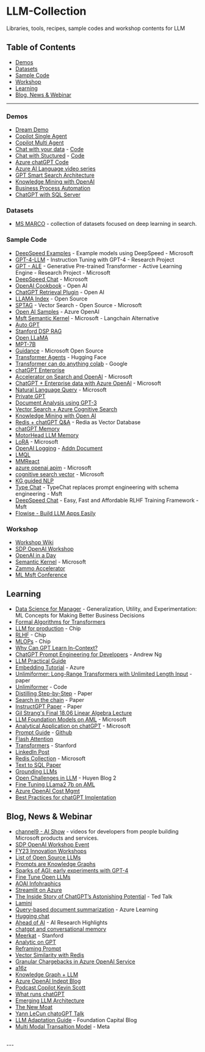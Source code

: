 # LLM-Collection

Libraries, tools, recipes, sample codes and workshop contents for LLM

## Table of Contents

- [Demos](#demos)
- [Datasets](#datasets)
- [Sample Code](#sample-code)
- [Workshop](#workshop)
- [Learning](#learning)
- [Blog, News & Webinar](#blog-news--webinar)

---

### Demos
- [Dream Demo](https://app-openai-demo.azurewebsites.net/#/3a335201-2e7e-4e2c-a3ad-a8a9730c9367/landing-page)
- [Copilot Single Agent](https://app-web-qlovebxnjj3ee.azurewebsites.net)
- [Copilot Multi Agent](https://app-web-drnr5fjq6otlg.azurewebsites.net/)
- [Chat with your data](https://entgptsearch.azurewebsites.net/) - [Code](https://github.com/Azure-Samples/azure-search-openai-demo/)
- [Chat with Stuctured](https://aoaisearchdemo.azurewebsites.net/) - [Code](https://github.com/Azure-Samples/openai/tree/main/End_to_end_Solutions/AOAISearchDemo)
- [Azure chatGPT Code](https://github.com/rmoin/AzureChatGPT)
- [Azure AI Language video series](https://techcommunity.microsoft.com/t5/azure-ai-services-blog/introducing-a-new-azure-ai-language-video-series-showcasing/ba-p/3900206)
- [GPT Smart Search Architecture](https://github.com/MSUSAzureAccelerators/Azure-Cognitive-Search-Azure-OpenAI-Accelerator)
- [Knowledge Mining with OpenAI](https://github.com/MSUSAzureAccelerators/Knowledge-Mining-with-OpenAI)
- [Business Process Automation](https://github.com/Azure/business-process-automation)
- [ChatGPT with SQL Server](https://github.com/louis-li/SqlGPT)

### Datasets
- [MS MARCO](https://microsoft.github.io/msmarco/) - collection of datasets focused on deep learning in search.

### Sample Code
- [DeepSpeed Examples](https://github.com/microsoft/DeepSpeedExamples) - Example models using DeepSpeed - Microsoft
- [GPT-4-LLM](https://instruction-tuning-with-gpt-4.github.io/) - Instruction Tuning with GPT-4 - Research Project
- [GPT - ALE](https://github.com/Azure/GPT_ALE) - Generative Pre-trained Transformer - Active Learning Engine - Research Project - Microsoft
- [DeepSpeed Chat](https://github.com/microsoft/DeepSpeed/tree/master/blogs/deepspeed-chat) - Microsoft
- [OpenAI Cookbook](https://github.com/openai/openai-cookbook) - Open AI
- [ChatGPT Retrieval Plugin](https://github.com/openai/chatgpt-retrieval-plugin) - Open AI
- [LLAMA Index](https://github.com/jerryjliu/llama_index) - Open Source
- [SPTAG](https://github.com/Microsoft/SPTAG) - Vector Search - Open Source - Microsoft
- [Open AI Samples](https://github.com/Azure/openai-samples) - Azure OpenAI
- [Msft Semantic Kernel](https://github.com/microsoft/semantic-kernel/tree/main/samples/apps/copilot-chat-app) - Microsoft - Langchain Alternative
- [Auto GPT](https://github.com/Significant-Gravitas/Auto-GPT)
- [Stanford DSP RAG](https://github.com/stanfordnlp/dsp)
- [Open LLaMA](https://github.com/openlm-research/open_llama.git)
- [MPT-7B](https://www.mosaicml.com/blog/mpt-7b)
- [Guidance](https://github.com/microsoft/guidance) - Microsoft Open Source
- [Transformer Agents](https://huggingface.co/docs/transformers/transformers_agents) - Hugging Face
- [Transformer can do anything colab](https://colab.research.google.com/drive/1c7MHD-T1forUPGcC_jlwsIptOzpG3hSj) - Google
- [chatGPT Enterprise](https://github.com/anildwarepo/ChatGPTOnAzure/tree/main) 
- [Accelerator on Search and OpenAI](https://github.com/pablomarin/GPT-Azure-Search-Engine/tree/main) - Microsoft
- [ChatGPT + Enterprise data with Azure OpenAI](https://github.com/Azure-Samples/azure-search-openai-demo)  - Microsoft
- [Natural Language Query](https://github.com/microsoft/OpenAIWorkshop/tree/main/scenarios/natural_language_query/streamlit) - Microsoft
- [Private GPT](https://github.com/imartinez/privateGPT)
- [Document Analysis using GPT-3](https://github.com/ryubidragonfire/document-analysis-using-gpt-3)
- [Vector Search + Azure Cognitive Search](https://gist.github.com/kirkhofer/74ece682f35131e00f82a16f9e6030c3)
- [Knowledge Mining with Open AI](https://github.com/MSUSAzureAccelerators/Knowledge-Mining-with-OpenAI)
- [Redis + chatGPT Q&A](https://github.com/RedisVentures/redis-openai-qna) - Redia as Vector Database
- [chatGPT Memory](https://github.com/continuum-llms/chatgpt-memory)
- [MotorHead LLM Memory](https://github.com/getmetal/motorhead/tree/main)
- [LoRA](https://github.com/microsoft/LoRA) - Microsoft
- [OpenAI Logging](https://github.com/Azure-Samples/openai-python-enterprise-logging) - [Addn Document](https://learn.microsoft.com/en-us/azure/architecture/example-scenario/ai/log-monitor-azure-openai)
- [LMQL](https://lmql.ai/)
- [MMReact](https://multimodal-react.github.io/)
- [azure openai apim](https://github.com/mattfeltonma/azure-openai-apim) - Microsoft
- [cognitive search vector](https://github.com/Azure/cognitive-search-vector-pr/tree/main) - Microsoft
- [KG guided NLP](https://github.com/nlp-anonymous-happy/anonymous-KG-guided-NLP)
- [Type Chat](https://github.com/microsoft/TypeChat/tree/main) - TypeChat replaces prompt engineering with schema engineering - Msft
- [DeepSpeed Chat](https://github.com/microsoft/DeepSpeedExamples/tree/master/applications/DeepSpeed-Chat) - Easy, Fast and Affordable RLHF Training Framework - Msft
- [Flowise - Build LLM Apps Easily](https://github.com/FlowiseAI/Flowise/tree/main)

### Workshop
- [Workshop Wiki](https://github.com/microsoft/machine-learning-collection/wiki/Workshop)
- [SDP OpenAI Workshop](https://github.com/microsoft/OpenAIWorkshop)
- [OpenAI in a Day](https://github.com/csiebler/openai-in-a-day/tree/main)
- [Semantic Kernel](https://iappwksp.com/) - Microsoft
- [Zammo Accelerator](https://github.com/MSUSAzureAccelerators/Conversational-Azure-OpenAI-Accelerator)
- [ML Msft Conference](https://microsoft.sharepoint.com/teams/mlads/Shared%20Documents/Forms/AllItems.aspx?id=%2Fteams%2Fmlads%2FShared%20Documents%2FJ2023%20Session%20Recordings&viewid=4b7e08b7%2D6a72%2D492c%2D8157%2D9ff2ec9536d0&OR=Teams%2DHL&CT=1687383714542&clickparams=eyJBcHBOYW1lIjoiVGVhbXMtRGVza3RvcCIsIkFwcFZlcnNpb24iOiIyNy8yMzA2MTEwMTMwMCIsIkhhc0ZlZGVyYXRlZFVzZXIiOmZhbHNlfQ%3D%3D)


## Learning
- [Data Science for Manager](https://github.com/microsoft/datascience4managers) - Generalization, Utility, and Experimentation: ML Concepts for Making Better Business Decisions
- [Formal Algorithms for Transformers](https://arxiv.org/pdf/2207.09238.pdf)
- [LLM for production](https://huyenchip.com/2023/04/11/llm-engineering.html) - Chip
- [RLHF](https://huyenchip.com/2023/05/02/rlhf.html) - Chip
- [MLOPs](https://huyenchip.com/mlops/) - Chip
- [Why Can GPT Learn In-Context?](https://arxiv.org/pdf/2212.10559.pdf)
- [ChatGPT Prompt Engineering for Developers](https://learn.deeplearning.ai/chatgpt-prompt-eng/lesson/1/introduction) - Andrew Ng
- [LLM Practical Guide](https://github.com/Mooler0410/LLMsPracticalGuide)
- [Embedding Tutorial](https://www.youtube.com/watch?v=jBtW4wsBVlk) - Azure
- [Unlimiformer: Long-Range Transformers with Unlimited Length Input](https://arxiv.org/abs/2305.01625) - paper
- [Unlimiformer](https://github.com/abertsch72/unlimiformer) - Code
- [Distilling Step-by-Step](https://arxiv.org/pdf/2305.02301.pdf) - Paper
- [Search in the chain](https://arxiv.org/pdf/2304.14732.pdf) - Paper
- [InstructGPT Paper](https://arxiv.org/pdf/2203.02155.pdf) - Paper
- [Gil Strang's Final 18.06 Linear Algebra Lecture](https://www.youtube.com/watch?v=lUUte2o2Sn8)
- [LLM Foundation Models on AML](https://learn.microsoft.com/en-us/azure/machine-learning/how-to-use-foundation-models) - Microsoft
- [Analytical Application on chatGPT](https://giangnt2.medium.com/automating-analytical-application-with-chatgpt-bdc8d193275) - Microsoft
- [Prompt Guide](https://www.promptingguide.ai/) - [Github](https://github.com/dair-ai/Prompt-Engineering-Guide)
- [Flash Attention](https://github.com/HazyResearch/flash-attention)
- [Transformers](https://web.stanford.edu/class/cs25/) - Stanford
- [LinkedIn Post](https://www.linkedin.com/posts/sonali-pattnaik_ai-artificialintelligence-generativeai-activity-7065697107210358784-emym)
- [Redis Collection](https://microsoft.sharepoint.com/teams/LevelUpSkilling/Shared%20Documents/Forms/AllItems.aspx?id=%2Fteams%2FLevelUpSkilling%2FShared%20Documents%2FFY23%20Digital%20%26%20App%20Innovation%20LevelUp%20Program%2FAzure%20Cache%20for%20Redis%2FMay%2017%2D%20Redis%20VSS%20Enablement%20LevelUp%20Workshop&p=true&ct=1684349638069&or=Teams%2DHL&ga=1&LOF=1) - Microsoft
- [Text to SQL Paper](https://arxiv.org/pdf/2305.14215.pdf)
- [Grounding LLMs](https://techcommunity.microsoft.com/t5/fasttrack-for-azure/grounding-llms/ba-p/3843857)
- [Open Challenges in LLM](https://huyenchip.com/2023/08/16/llm-research-open-challenges.html) - Huyen Blog 2
- [Fine Tuning LLama2 7b on AML](https://medium.com/mlearning-ai/azure-machine-learning-fine-tuning-llama2-7b-99af6e3af87)
- [Azure OpenAI Cost Mgmt](https://techcommunity.microsoft.com/t5/azure-governance-and-management/azure-budgets-and-azure-openai-cost-management/ba-p/3904833?WT.mc_id=DT-MVP-5001664)
- [Best Practices for chatGPT Implentation](https://medium.com/@imicknl/how-to-improve-your-chatgpt-on-your-data-solution-d1e842d87404)

## Blog, News & Webinar
- [channel9 - AI Show](https://channel9.msdn.com/Shows/AI-Show) - videos for developers from people building Microsoft products and services.
- [SDP OpenAI Workshop Event](https://msit.events.teams.microsoft.com/event/bc588b71-78bc-40a3-8657-f6f727b46a69@72f988bf-86f1-41af-91ab-2d7cd011db47/attendee/66be2bfc-db30-04b3-2c8f-1b41c8ad9dfd/cancel)
- [FY23 Innovation Workshops](https://microsoft.sharepoint.com/teams/FY21-DAI-customer-workshops/SitePages/LearningTeamHome.aspx)
- [List of Open Source LLMs](https://medium.com/geekculture/list-of-open-sourced-fine-tuned-large-language-models-llm-8d95a2e0dc76)
- [Prompts are Knowledge Graphs](https://thecaglereport.com/2023/04/12/why-prompts-are-the-future-of-knowledge-graphs)
- [Sparks of AGI: early experiments with GPT-4](https://www.youtube.com/watch?v=qbIk7-JPB2c)
- [Fine Tune Open LLMs](https://www.anyscale.com/blog/how-to-fine-tune-and-serve-llms-simply-quickly-and-cost-effectively-using)
- [AOAI Infohraphics](https://azure.microsoft.com/en-us/products/cognitive-services/openai-service/?ocid=AID3052464_LINKEDIN_oo_spl100003875566210)
- [Streamlit on Azure](https://towardsdatascience.com/beginner-guide-to-streamlit-deployment-on-azure-f6618eee1ba9)
- [The Inside Story of ChatGPT’s Astonishing Potential](https://www.youtube.com/watch?v=C_78DM8fG6E) - Ted Talk
- [Lamini](https://lamini.ai/blog/introducing-lamini)
- [Query-based document summarization](https://learn.microsoft.com/en-us/azure/architecture/guide/ai/query-based-summarization) - Azure Learning
- [Hugging chat](https://huggingface.co/chat)
- [Ahead of AI](https://magazine.sebastianraschka.com/p/ai-research-highlights-in-3-sentences) - AI Research Highlights
- [chatgpt and conversational memory](https://medium.com/@avra42/how-to-build-a-chatbot-with-chatgpt-api-and-a-conversational-memory-in-python-8d856cda4542)
- [Meerkat](https://hazyresearch.stanford.edu/blog/2023-03-01-meerkat) - Stanford
- [Analytic on GPT](https://app-web-ulajovkr7vyd4.azurewebsites.net/)
- [Reframing Prompt](https://arxiv.org/pdf/2109.07830.pdf)
- [Vector Similarity with Redis](https://techcommunity.microsoft.com/t5/azure-developer-community-blog/vector-similarity-search-with-azure-cache-for-redis-enterprise/ba-p/3822059)
- [Granular Chargebacks in Azure OpenAI Service](https://journeyofthegeek.com/)
- [a16z](https://a16z.com/2023/05/25/ai-canon/)
- [Knowledge Graph + LLM](https://medium.com/@peter.lawrence_47665/knowledge-graphs-large-language-models-the-ability-for-users-to-ask-their-own-questions-e4afc348fa72)
- [Azure OpenAI Indept Blog](https://journeyofthegeek.com/)
- [Podcast Copilot Kevin Scott](https://github.com/microsoft/PodcastCopilot)
- [What runs chatGPT](https://www.youtube.com/watch?v=Rk3nTUfRZmo)
- [Emerging LLM Architecture](https://a16z.com/2023/06/20/emerging-architectures-for-llm-applications/)
- [The New Moat](https://greylock.com/greymatter/the-new-new-moats/)
- [Yann LeCun chatoGPT Talk](https://www.youtube.com/watch?v=vyqXLJsmsrk&list=PLKemzYMx2_Ot1MZ_er2vFiINdJEgDO8Hg)
- [LLM Adaptation Guide](https://foundationcapital.com/applying-generative-ai-to-enterprise-use-cases-a-step-by-step-guide/) - Foundation Capital Blog
- [Multi Modal Transaltion Model](https://ai.meta.com/resources/models-and-libraries/seamless-communication/?utm_source=linkedin&utm_medium=organic_social&utm_campaign=seamless&utm_content=video) - Meta

<br>
---
